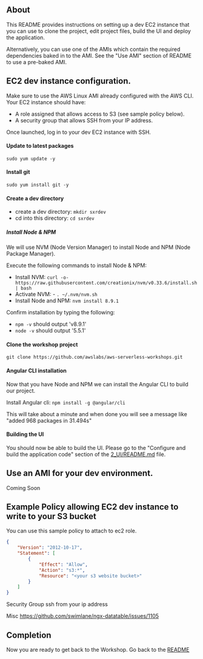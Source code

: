 ## About

This README provides instructions on setting up a dev EC2 instance
that you can use to clone the project, edit project files, build the UI
and deploy the application.

Alternatively, you can use one of the AMIs which contain the required
dependencies baked in to the AMI. See the "Use AMI" section of README
to use a pre-baked AMI.

## EC2 dev instance configuration.

Make sure to use the AWS Linux AMI already configured with the AWS CLI. Your
EC2 instance should have:
- A role assigned that allows access to S3 (see sample policy below).
- A security group that allows SSH from your IP address.

Once launched, log in to your dev EC2 instance with SSH.

#### Update to latest packages
`sudo yum update -y`

#### Install git
`sudo yum install git -y`

#### Create a dev directory
- create a dev directory: `mkdir sxrdev`
- cd into this directory: `cd sxrdev`

##### Install Node & NPM

We will use NVM (Node Version Manager) to install Node and NPM (Node Package
Manager).

Execute the following commands to install Node & NPM:

- Install NVM: `curl -o- https://raw.githubusercontent.com/creationix/nvm/v0.33.6/install.sh | bash`
- Activate NVM: - `. ~/.nvm/nvm.sh`
- Install Node and NPM: `nvm install 8.9.1`

Confirm installation by typing the following:
- `npm -v` should output 'v8.9.1'
- `node -v` should output '5.5.1'

#### Clone the workshop project

`git clone https://github.com/awslabs/aws-serverless-workshops.git`

#### Angular CLI installation

Now that you have Node and NPM we can install the Angular CLI to build our
project.

Install Angular cli: `npm install -g @angular/cli`

This will take about a minute and when done you will see a message like
"added 968 packages in 31.494s"


#### Building the UI

You should now be able to build the UI. Please go to the "Configure and build
the application code" section of the [2_UI/README.md](2_UI/README.md#3-configure-and-build-the-application-code) file.


## Use an AMI for your dev environment.
Coming Soon




## Example Policy allowing EC2 dev instance to write to your S3 bucket

You can use this sample policy to attach to ec2 role.
```json
{
    "Version": "2012-10-17",
    "Statement": [
        {
            "Effect": "Allow",
            "Action": "s3:*",
            "Resource": "<your s3 website bucket>"
        }
    ]
}
```

Security Group
ssh from your ip address

Misc
https://github.com/swimlane/ngx-datatable/issues/1105

## Completion

Now you are ready to get back to the Workshop. Go back to the
[README](README.md#implementation-instructions)
